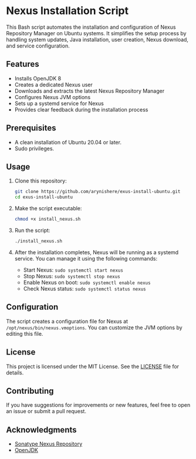 
# Nexus Installation Script

This Bash script automates the installation and configuration of Nexus Repository Manager on Ubuntu systems. It simplifies the setup process by handling system updates, Java installation, user creation, Nexus download, and service configuration.

## Features

- Installs OpenJDK 8
- Creates a dedicated Nexus user
- Downloads and extracts the latest Nexus Repository Manager
- Configures Nexus JVM options
- Sets up a systemd service for Nexus
- Provides clear feedback during the installation process

## Prerequisites

- A clean installation of Ubuntu 20.04 or later.
- Sudo privileges.

## Usage

1. Clone this repository:

   ```bash
   git clone https://github.com/arynishere/exus-install-ubuntu.git
   cd exus-install-ubuntu
   ```

2. Make the script executable:

   ```bash
   chmod +x install_nexus.sh
   ```

3. Run the script:

   ```bash
   ./install_nexus.sh
   ```

4. After the installation completes, Nexus will be running as a systemd service. You can manage it using the following commands:

   - Start Nexus: `sudo systemctl start nexus`
   - Stop Nexus: `sudo systemctl stop nexus`
   - Enable Nexus on boot: `sudo systemctl enable nexus`
   - Check Nexus status: `sudo systemctl status nexus`

## Configuration

The script creates a configuration file for Nexus at `/opt/nexus/bin/nexus.vmoptions`. You can customize the JVM options by editing this file.

## License

This project is licensed under the MIT License. See the [LICENSE](LICENSE) file for details.

## Contributing

If you have suggestions for improvements or new features, feel free to open an issue or submit a pull request.

## Acknowledgments

- [Sonatype Nexus Repository](https://www.sonatype.com/nexus-repository-oss)
- [OpenJDK](https://openjdk.java.net/)
```

